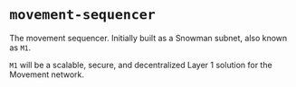 # `movement-sequencer`
The movement sequencer.  Initially built as a Snowman subnet, also known as `M1`.  

`M1` will be a scalable, secure, and decentralized Layer 1 solution for the Movement network.
